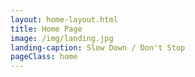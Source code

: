 ```yaml
---
layout: home-layout.html
title: Home Page
image: /img/landing.jpg
landing-caption: Slow Down / Don't Stop
pageClass: home
---
```

